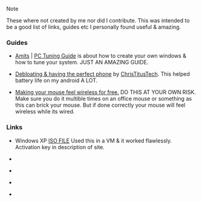 > [!NOTE]
These where not created by me nor did I contribute. This was intended to be a good list of links, guides etc I personally found useful & amazing.

### Guides

- [Amits](https://github.com/amitxv) | [PC Tuning Guide](https://github.com/amitxv/PC-Tuning) is about how to create your own windows & how to tune your system. JUST AN AMAZING GUIDE.

- [Debloating & having the perfect phone](https://youtu.be/MFbXFG2xDJI?si=1Dh7paiS4QnOl4OZ) by [ChrisTitusTech](https://youtube.com/ChrisTitusTech). This helped battery life on my android A LOT.

- [Making your mouse feel wireless for free.]() DO THIS AT YOUR OWN RISK. Make sure you do it multible times on an office mouse or something as this can brick your mouse. But if done correctly your mouse will feel wireless while its wired.

### Links

- Windows XP [ISO FILE](https://archive.org/details/WinXPProSP3x86) Used this in a VM & it worked flawlessly. Activation key in description of site.

- []()

- []()

- []()

- []()




































